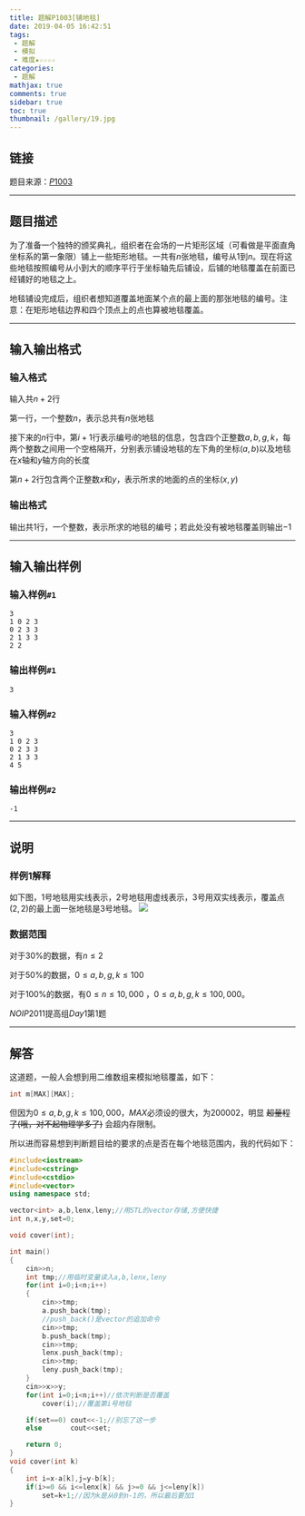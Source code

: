 ```yaml
---
title: 题解P1003[铺地毯]
date: 2019-04-05 16:42:51
tags:
 - 题解
 - 模拟
 - 难度★☆☆☆☆
categories:
 - 题解
mathjax: true
comments: true
sidebar: true
toc: true
thumbnail: /gallery/19.jpg
---
```

## 链接

题目来源：<a href="https://www.luogu.org/problemnew/show/P1003" target="_blank">$P1003$</a>
<!-- more -->
---
## 题目描述

为了准备一个独特的颁奖典礼，组织者在会场的一片矩形区域（可看做是平面直角坐标系的第一象限）铺上一些矩形地毯。一共有$n$张地毯，编号从$1$到$n$。现在将这些地毯按照编号从小到大的顺序平行于坐标轴先后铺设，后铺的地毯覆盖在前面已经铺好的地毯之上。

地毯铺设完成后，组织者想知道覆盖地面某个点的最上面的那张地毯的编号。注意：在矩形地毯边界和四个顶点上的点也算被地毯覆盖。

---
## 输入输出格式

### 输入格式

输入共$n+2$行

第一行，一个整数$n$，表示总共有$n$张地毯

接下来的$n$行中，第$i+1$行表示编号$i$的地毯的信息，包含四个正整数$a,b,g,k$，每两个整数之间用一个空格隔开，分别表示铺设地毯的左下角的坐标$(a,b)$以及地毯在$x$轴和$y$轴方向的长度

第$n+2$行包含两个正整数$x$和$y$，表示所求的地面的点的坐标$(x,y)$

### 输出格式

输出共$1$行，一个整数，表示所求的地毯的编号；若此处没有被地毯覆盖则输出$−1$

---
## 输入输出样例

### 输入样例`#1`
```
3
1 0 2 3
0 2 3 3
2 1 3 3
2 2
```
### 输出样例`#1`
```
3
```
### 输入样例`#2`
```
3
1 0 2 3
0 2 3 3
2 1 3 3
4 5
```
### 输出样例`#2`
```
-1
```

---
## 说明

### 样例$1$解释

如下图，$1$号地毯用实线表示，$2$号地毯用虚线表示，$3$号用双实线表示，覆盖点$(2,2)$的最上面一张地毯是$3$号地毯。
![](/image/solution-p1003-pic1.png)

### 数据范围

对于$30\%$的数据，有$n≤2$

对于$50\%$的数据，$0≤a,b,g,k≤100$

对于$100\%$的数据，有$0≤n≤10,000$ ，$0≤a,b,g,k≤100,000$。

$NOIP2011$提高组$Day1$第$1$题

---
## 解答

这道题，一般人会想到用二维数组来模拟地毯覆盖，如下：
```cpp
int m[MAX][MAX];
```
但因为$0≤a,b,g,k≤100,000$，$MAX$必须设的很大，为$200002$，明显 ~~超量程了(哦，对不起物理学多了)~~ 会超内存限制。

所以进而容易想到判断题目给的要求的点是否在每个地毯范围内，我的代码如下：

```cpp
#include<iostream>
#include<cstring>
#include<cstdio>
#include<vector>
using namespace std;

vector<int> a,b,lenx,leny;//用STL的vector存储,方便快捷
int n,x,y,set=0;

void cover(int);

int main()
{
    cin>>n;
    int tmp;//用临时变量读入a,b,lenx,leny
    for(int i=0;i<n;i++)
    {
        cin>>tmp;
        a.push_back(tmp);
        //push_back()是vector的追加命令
        cin>>tmp;
        b.push_back(tmp);
        cin>>tmp;
        lenx.push_back(tmp);
        cin>>tmp;
        leny.push_back(tmp);
    }
    cin>>x>>y;
    for(int i=0;i<n;i++)//依次判断是否覆盖
        cover(i);//覆盖第i号地毯

    if(set==0) cout<<-1;//别忘了这一步
    else       cout<<set;

    return 0;
}
void cover(int k)
{
    int i=x-a[k],j=y-b[k];
    if(i>=0 && i<=lenx[k] && j>=0 && j<=leny[k])
        set=k+1;//因为k是从0到n-1的，所以最后要加1
}
```